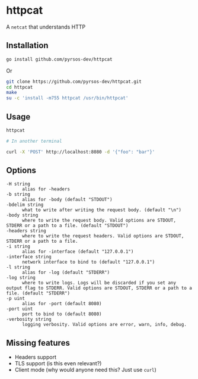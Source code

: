 # httpcat

A `netcat` that understands HTTP

## Installation

```bash
go install github.com/pyrsos-dev/httpcat
```

Or

```bash
git clone https://github.com/pyrsos-dev/httpcat.git
cd httpcat
make
su -c 'install -m755 httpcat /usr/bin/httpcat'
```

## Usage

```bash
httpcat

# In another terminal

curl -X 'POST' http://localhost:8080 -d '{"foo": "bar"}'
```

## Options

```
-H string
      alias for -headers
-b string
      alias for -body (default "STDOUT")
-bdelim string
      what to write after writing the request body. (default "\n")
-body string
      where to write the request body. Valid options are STDOUT, STDERR or a path to a file. (default "STDOUT")
-headers string
      where to write the request headers. Valid options are STDOUT, STDERR or a path to a file.
-i string
      alias for -interface (default "127.0.0.1")
-interface string
      network interface to bind to (default "127.0.0.1")
-l string
      alias for -log (default "STDERR")
-log string
      where to write logs. Logs will be discarded if you set any output flag to STDERR. Valid options are STDOUT, STDERR or a path to a file. (default "STDERR")
-p uint
      alias for -port (default 8080)
-port uint
      port to bind to (default 8080)
-verbosity string
      logging verbosity. Valid options are error, warn, info, debug.

```

## Missing features

- Headers support
- TLS support (is this even relevant?)
- Client mode (why would anyone need this? Just use `curl`)
